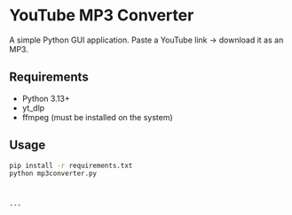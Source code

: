 # YouTube MP3 Converter

A simple Python GUI application. Paste a YouTube link → download it as an MP3.

## Requirements

- Python 3.13+
- yt_dlp
- ffmpeg (must be installed on the system)

## Usage

```bash
pip install -r requirements.txt
python mp3converter.py



---


